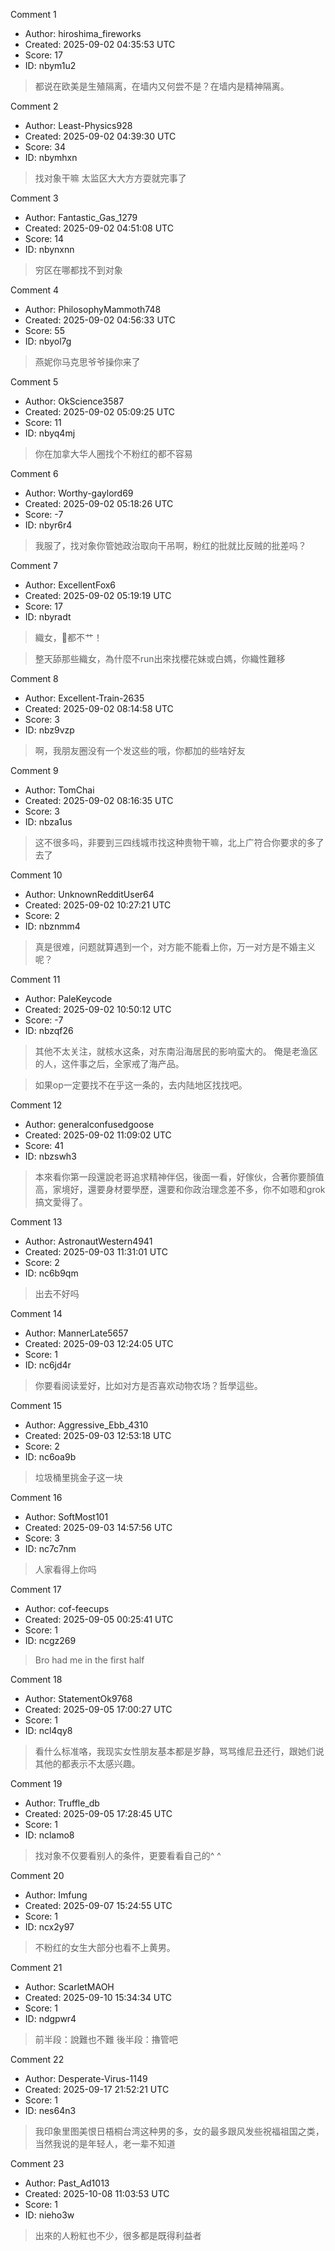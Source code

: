 Comment 1

- Author: hiroshima_fireworks
- Created: 2025-09-02 04:35:53 UTC
- Score: 17
- ID: nbym1u2

> 都说在欧美是生殖隔离，在墙内又何尝不是？在墙内是精神隔离。

Comment 2

- Author: Least-Physics928
- Created: 2025-09-02 04:39:30 UTC
- Score: 34
- ID: nbymhxn

> 找对象干嘛 太监区大大方方耍就完事了

Comment 3

- Author: Fantastic_Gas_1279
- Created: 2025-09-02 04:51:08 UTC
- Score: 14
- ID: nbynxnn

> 穷区在哪都找不到对象

Comment 4

- Author: PhilosophyMammoth748
- Created: 2025-09-02 04:56:33 UTC
- Score: 55
- ID: nbyol7g

> 燕妮你马克思爷爷操你来了

Comment 5

- Author: OkScience3587
- Created: 2025-09-02 05:09:25 UTC
- Score: 11
- ID: nbyq4mj

> 你在加拿大华人圈找个不粉红的都不容易

Comment 6

- Author: Worthy-gaylord69
- Created: 2025-09-02 05:18:26 UTC
- Score: -7
- ID: nbyr6r4

> 我服了，找对象你管她政治取向干吊啊，粉红的批就比反贼的批差吗？

Comment 7

- Author: ExcellentFox6
- Created: 2025-09-02 05:19:19 UTC
- Score: 17
- ID: nbyradt

> 織女，🐶都不艹！

> 整天舔那些織女，為什麼不run出來找櫻花妹或白媽，你織性難移

Comment 8

- Author: Excellent-Train-2635
- Created: 2025-09-02 08:14:58 UTC
- Score: 3
- ID: nbz9vzp

> 啊，我朋友圈没有一个发这些的哦，你都加的些啥好友

Comment 9

- Author: TomChai
- Created: 2025-09-02 08:16:35 UTC
- Score: 3
- ID: nbza1us

> 这不很多吗，非要到三四线城市找这种贵物干嘛，北上广符合你要求的多了去了

Comment 10

- Author: UnknownRedditUser64
- Created: 2025-09-02 10:27:21 UTC
- Score: 2
- ID: nbznmm4

> 真是很难，问题就算遇到一个，对方能不能看上你，万一对方是不婚主义呢？

Comment 11

- Author: PaleKeycode
- Created: 2025-09-02 10:50:12 UTC
- Score: -7
- ID: nbzqf26

> 其他不太关注，就核水这条，对东南沿海居民的影响蛮大的。
> 俺是老渔区的人，这件事之后，全家戒了海产品。

> 如果op一定要找不在乎这一条的，去内陆地区找找吧。

Comment 12

- Author: generalconfusedgoose
- Created: 2025-09-02 11:09:02 UTC
- Score: 41
- ID: nbzswh3

> 本來看你第一段還說老哥追求精神伴侶，後面一看，好傢伙，合著你要顏值高，家境好，還要身材要學歷，還要和你政治理念差不多，你不如嗯和grok搞文愛得了。

Comment 13

- Author: AstronautWestern4941
- Created: 2025-09-03 11:31:01 UTC
- Score: 2
- ID: nc6b9qm

> 出去不好吗

Comment 14

- Author: MannerLate5657
- Created: 2025-09-03 12:24:05 UTC
- Score: 1
- ID: nc6jd4r

> 你要看阅读爱好，比如对方是否喜欢动物农场？哲學這些。

Comment 15

- Author: Aggressive_Ebb_4310
- Created: 2025-09-03 12:53:18 UTC
- Score: 2
- ID: nc6oa9b

> 垃圾桶里挑金子这一块

Comment 16

- Author: SoftMost101
- Created: 2025-09-03 14:57:56 UTC
- Score: 3
- ID: nc7c7nm

> 人家看得上你吗

Comment 17

- Author: cof-feecups
- Created: 2025-09-05 00:25:41 UTC
- Score: 1
- ID: ncgz269

> Bro had me in the first half

Comment 18

- Author: StatementOk9768
- Created: 2025-09-05 17:00:27 UTC
- Score: 1
- ID: ncl4qy8

> 看什么标准咯，我现实女性朋友基本都是岁静，骂骂维尼丑还行，跟她们说其他的都表示不太感兴趣。

Comment 19

- Author: Truffle_db
- Created: 2025-09-05 17:28:45 UTC
- Score: 1
- ID: nclamo8

> 找对象不仅要看别人的条件，更要看看自己的^ ^

Comment 20

- Author: Imfung
- Created: 2025-09-07 15:24:55 UTC
- Score: 1
- ID: ncx2y97

> 不粉红的女生大部分也看不上黄男。

Comment 21

- Author: ScarletMAOH
- Created: 2025-09-10 15:34:34 UTC
- Score: 1
- ID: ndgpwr4

> 前半段：說難也不難
> 後半段：擼管吧

Comment 22

- Author: Desperate-Virus-1149
- Created: 2025-09-17 21:52:21 UTC
- Score: 1
- ID: nes64n3

> 我印象里图美恨日梧桐台湾这种男的多，女的最多跟风发些祝福祖国之类，当然我说的是年轻人，老一辈不知道

Comment 23

- Author: Past_Ad1013
- Created: 2025-10-08 11:03:53 UTC
- Score: 1
- ID: nieho3w

> 出來的人粉紅也不少，很多都是既得利益者
